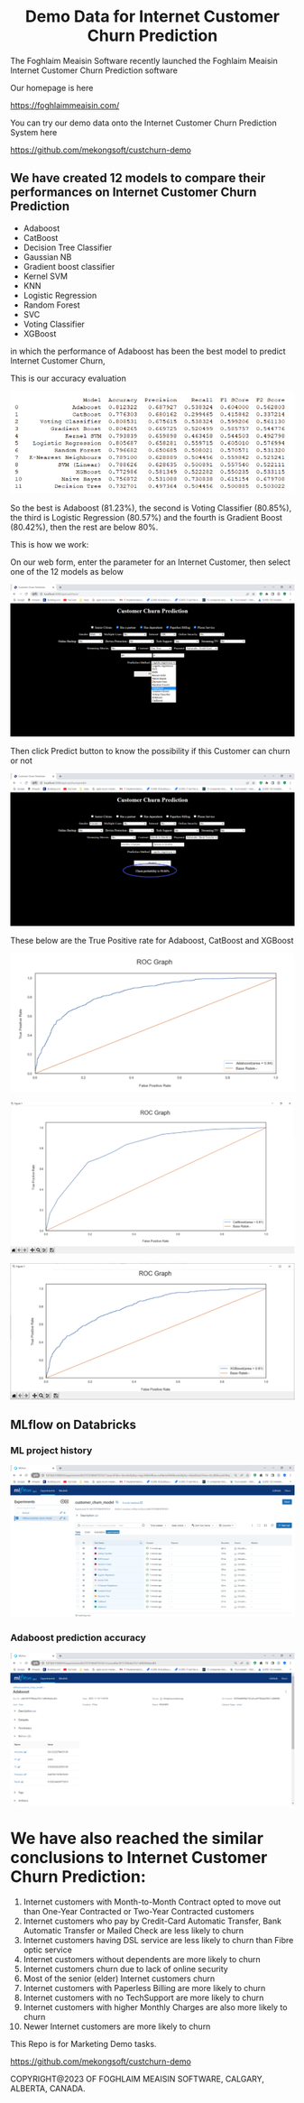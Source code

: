# <div align="center">Demo Data for Internet Customer Churn Prediction</div>

The Foghlaim Meaisin Software recently launched the Foghlaim Meaisin Internet Customer Churn Prediction software

Our homepage is here

https://foghlaimmeaisin.com/

You can try our demo data onto the Internet Customer Churn Prediction System here

https://github.com/mekongsoft/custchurn-demo

## We have created 12 models to compare their performances on Internet Customer Churn Prediction

* Adaboost
* CatBoost
* Decision Tree Classifier
* Gaussian NB
* Gradient boost classifier
* Kernel SVM
* KNN
* Logistic Regression
* Random Forest
* SVC
* Voting Classifier
* XGBoost

in which the performance of Adaboost has been the best model to predict Internet Customer Churn,

This is our accuracy evaluation

![Marketing](./marketing/ModelAccuracies.png)

So the best is Adaboost (81.23%), the second is Voting Classifier (80.85%), the third is Logistic Regression (80.57%) and the fourth is Gradient Boost (80.42%), then the rest are below 80%.

This is how we work:

On our web form, enter the parameter for an Internet Customer, then select one of the 12 models as below

![Marketing](./marketing/BackendAPI_Form.png)

Then click Predict button to know the possibility if this Customer can churn or not

![Marketing](./marketing/BackendAPI_Predict.png)

These below are the True Positive rate for Adaboost, CatBoost and XGBoost

![Marketing](./marketing/AdaboostTruePositive.png)

![Marketing](./marketing/CatBoostTruePositive.png)

![Marketing](./marketing/XGBoostTruePositive.png)

## MLflow on Databricks 

### ML project history

![MLflow](./marketing/mlflow1.png)

### Adaboost prediction accuracy

![MLflow](./marketing/mlflow2.png)

# We have also reached the similar conclusions to Internet Customer Churn Prediction:

1. Internet customers with Month-to-Month Contract opted to move out than One-Year Contracted or Two-Year Contracted customers
2. Internet customers who pay by Credit-Card Automatic Transfer, Bank Automatic Transfer or Mailed Check are less likely to churn
3. Internet customers having DSL service are less likely to churn than Fibre optic service
4. Internet customers without dependents are more likely to churn
5. Internet customers churn due to lack of online security
6. Most of the senior (elder) Internet customers churn
7. Internet customers with Paperless Billing are more likely to churn
8. Internet customers with no TechSupport are more likely to churn
9. Internet customers with higher Monthly Charges are also more likely to churn
10. Newer Internet customers are more likely to churn

This Repo is for Marketing Demo tasks.

https://github.com/mekongsoft/custchurn-demo

COPYRIGHT@2023 OF FOGHLAIM MEAISIN SOFTWARE, CALGARY, ALBERTA, CANADA.
